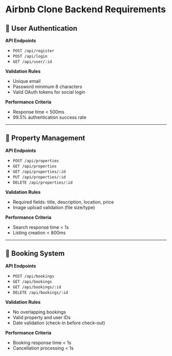 # Airbnb Clone Backend Requirements

## 📌 User Authentication

**API Endpoints**
- `POST /api/register`
- `POST /api/login`
- `GET /api/user/:id`

**Validation Rules**
- Unique email
- Password minimum 8 characters
- Valid OAuth tokens for social login

**Performance Criteria**
- Response time < 500ms
- 99.5% authentication success rate

---

## 📌 Property Management

**API Endpoints**
- `POST /api/properties`
- `GET /api/properties`
- `GET /api/properties/:id`
- `PUT /api/properties/:id`
- `DELETE /api/properties/:id`

**Validation Rules**
- Required fields: title, description, location, price
- Image upload validation (file size/type)

**Performance Criteria**
- Search response time < 1s
- Listing creation < 800ms

---

## 📌 Booking System

**API Endpoints**
- `POST /api/bookings`
- `GET /api/bookings`
- `GET /api/bookings/:id`
- `DELETE /api/bookings/:id`

**Validation Rules**
- No overlapping bookings
- Valid property and user IDs
- Date validation (check-in before check-out)

**Performance Criteria**
- Booking response time < 1s
- Cancellation processing < 1s
